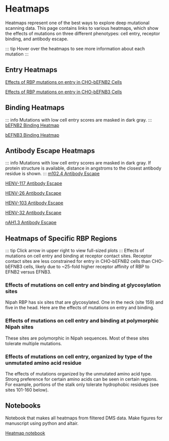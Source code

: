 # Heatmaps

Heatmaps represent one of the best ways to explore deep mutational scanning data. This page contains links to various heatmaps, which show the effects of mutations on three different phenotypes: cell entry, receptor binding, and antibody escape. 

::: tip
Hover over the heatmaps to see more information about each mutation
:::

## Entry Heatmaps
<a href="htmls/E2_entry_heatmap.html" target="_self">Effects of RBP mutations on entry in CHO-bEFNB2 Cells</a>

<a href="htmls/E3_entry_heatmap.html" target="_self">Effects of RBP mutations on entry in CHO-bEFNB3 Cells</a>

## Binding Heatmaps
::: info
Mutations with low cell entry scores are masked in dark gray.
:::
<a href="htmls/E2_binding_heatmap.html" target="_self">bEFNB2 Binding Heatmap</a>

<a href="htmls/E3_binding_heatmap.html" target="_self">bEFNB3 Binding Heatmap</a>

## Antibody Escape Heatmaps
::: info
Mutations with low cell entry scores are masked in dark gray.
If protein structure is available, distance in angstroms to the closest antibody residue is shown.
:::
<a href="htmls/m102_heatmap_plot.html" target="_self">m102.4 Antibody Escape</a>

<a href="htmls/HENV117_heatmap_plot.html" target="_self">HENV-117 Antibody Escape</a>

<a href="htmls/HENV26_heatmap_plot.html" target="_self">HENV-26 Antibody Escape</a>

<a href="htmls/HENV103_heatmap_plot.html" target="_self">HENV-103 Antibody Escape</a>

<a href="htmls/HENV32_heatmap_plot.html" target="_self">HENV-32 Antibody Escape</a>

<a href="htmls/nAH1_heatmap_plot.html" target="_self">nAH1.3 Antibody Escape</a>


## Heatmaps of Specific RBP Regions
::: tip
Click arrow in upper right to view full-sized plots
:::
Effects of mutations on cell entry and binding at receptor contact sites. Receptor contact sites are less constrained for entry in CHO-bEFNB2 cells than CHO-bEFNB3 cells, likely due to ~25-fold higher receptor affinity of RBP to EFNB2 versus EFNB3.
<Altair :showShadow="true" :spec-url="'htmls/combined_entry_binding_contact_heatmaps.html'"></Altair>

### Effects of mutations on cell entry and binding at glycosylation sites
Nipah RBP has six sites that are glycosylated. One in the neck (site 159) and five in the head. Here are the effects of mutations on entry and binding.
<Altair :showShadow="false" :spec-url="'htmls/glycan_sites_img_heatmap.html'"></Altair>

### Effects of mutations on cell entry and binding at polymorphic Nipah sites
These sites are polymorphic in Nipah sequences. Most of these sites tolerate multiple mutations. 
<Altair :showShadow="true" :spec-url="'htmls/nipah_poly_sites_img_heatmap.html'"></Altair>

### Effects of mutations on cell entry, organized by type of the unmutated amino acid residue 
The effects of mutations organized by the unmutated amino acid type. Strong preference for certain amino acids can be seen in certain regions. For example, portions of the stalk only tolerate hydrophobic residues (see sites 101-160 below).
<Altair :showShadow="true" :spec-url="'htmls/E3_entry_AA_prop_heatmap.html'"></Altair>

## Notebooks
Notebook that makes all heatmaps from filtered DMS data. Make figures for manuscript using python and altair.

<a href="notebooks/plot_heatmaps.html" target="_self">Heatmap notebook</a>

